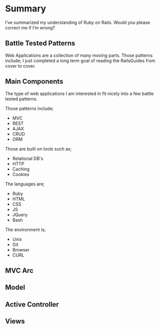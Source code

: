 # Summary

I’ve summarized my understanding of Ruby on Rails. Would you please correct me if I’m wrong?

## Battle Tested Patterns

Web Applications are a collection of many moving parts. Those patterns include;
I just completed a long term goal of reading the RailsGuides from cover to cover.

## Main Components

The type of web applications I am interested in fit nicely into a few battle tested patterns.

Those patterns include;

- MVC
- REST
- AJAX
- CRUD
- ORM

Those are built on tools such as;

- Relational DB's
- HTTP
- Caching
- Cookies

The languages are;

- Ruby
- HTML
- CSS
- JS
- JQuery
- Bash

The environment is;

- Unix
- Git
- Browser
- CURL

## MVC Arc

## Model

## Active Controller

## Views
